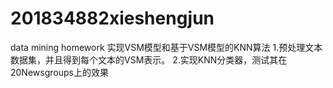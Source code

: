 # 201834882xieshengjun
data mining homework
实现VSM模型和基于VSM模型的KNN算法
1.预处理文本数据集，并且得到每个文本的VSM表示。
2.实现KNN分类器，测试其在20Newsgroups上的效果
